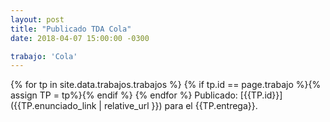 ```yaml
---
layout: post
title: "Publicado TDA Cola"
date: 2018-04-07 15:00:00 -0300

trabajo: 'Cola'
---
```


{% for tp in site.data.trabajos.trabajos %}
{% if tp.id == page.trabajo %}{% assign TP = tp%}{% endif %}
{% endfor %}
Publicado: [{{TP.id}}]({{TP.enunciado_link | relative_url }}) para el {{TP.entrega}}.
